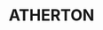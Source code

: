 ---
lastmod: '2025-04-06T06:05:21+00:00'
latitude: -17.33327
layout: suburb
longitude: 145.476659
postcode: '4883'
state: QLD
title: ATHERTON
url: /qld/atherton/
---